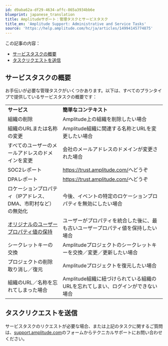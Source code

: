 ```yaml
---
id: d9aba62a-df29-4634-affc-865a3934bb6e
blueprint: japanese_translation
title: Amplitudeサポート：管理タスクとサービスタスク
title_en: 'Amplitude Support: Administrative and Service Tasks'
source: 'https://help.amplitude.com/hc/ja/articles/14994145774875'
---
```

この記事の内容：

* [サービスタスクの概要](#h_63496202-ffb0-4bd8-ba9b-ee46d161c8f1)
* [タスクリクエストを送信](https://help.amplitude.com/hc/en-us/articles/14994145774875#h_63496202-ffb0-4bd8-ba9b-ee46d161c8f1)

## サービスタスクの概要

お手伝いが必要な管理タスクがいくつかあります。以下は、すべてのプランタイプで提供しているサービスタスクの概要です：

|  |  |
| --- | --- |
| **サービス** | **簡単なコンテキスト** |
| 組織の削除 | Amplitude上の組織を削除したい場合 |
| 組織のURLまたは名称の変更 | Amplitude組織に関連する名称とURLを変更したい場合 |
| すべてのユーザーのメールアドレスのドメインを変更 | 会社のメールアドレスのドメインが変更された場合 |
| SOC2レポート | <https://trust.amplitude.com/>へどうぞ |
| DPAレポート | <https://trust.amplitude.com/>へどうぞ |
| ロケーションプロパティ（IPアドレス、DMA、市町村など）の無効化 | 今後、イベントの特定のロケーションプロパティを無効にしたい場合 |
| [オリジナルのユーザープロパティ値の保持](https://help.amplitude.com/hc/en-us/articles/115003135607#h_79012f18-3d1c-41d4-a001-eb09ef036375) | ユーザーがプロパティを統合した後に、最も古いユーザープロパティ値を保持したい場合 |
| シークレットキーの交換 | Amplitudeプロジェクトのシークレットキーを交換／変更／更新したい場合 |
| プロジェクトの削除取り消し／復元 | Amplitudeプロジェクトを復元したい場合 |
| 組織のURL／名称を忘れてしまった場合 | Amplitude組織に紐づけられている組織のURLを忘れてしまい、ログインができない場合 |

## タスクリクエストを送信

サービスタスクのリクエストが必要な場合、または上記のタスクに関するご質問は、[support.amplitude.com](https://support.amplitude.com/)のフォームからテクニカルサポートにお問い合わせください。
